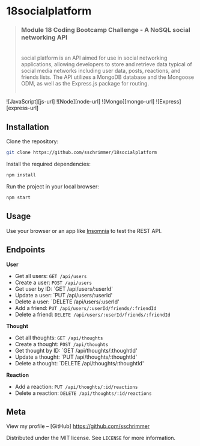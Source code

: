 # 18socialplatform
>### Module 18 Coding Bootcamp Challenge - A NoSQL social networking API <br><br>
>  social platform is an API aimed for use in social networking applications, allowing developers to store and retrieve data typical of social media networks including user data, posts, reactions, and friends lists. The API utilizes a MongoDB database and the Mongoose ODM, as well as the Express.js package for routing. <br><br>

![JavaScript][js-url]
![Node][node-url]
![Mongo][mongo-url]
![Express][express-url]

## Installation

Clone the repository:

```sh
git clone https://github.com/sschrimmer/18socialplatform
```

Install the required dependencies:

```sh
npm install
```

Run the project in your local browser:

```sh
npm start
```


## Usage

Use your browser or an app like [Insomnia](https://insomnia.rest/) to test the REST API.

## Endpoints

**User**
- Get all users:        `GET /api/users`
- Create a user:        `POST /api/users`
- Get user by ID:       `GET /api/users/:userId'
- Update a user:        `PUT /api/users/:userId'
- Delete a user:        `DELETE /api/users/:userId'
- Add a friend:         `PUT /api/users/:userId/friends/:friendId`
- Delete a friend:      `DELETE /api/users/:userId/friends/:friendId`

**Thought**
- Get all thoughts:     `GET /api/thoughts`
- Create a thought:     `POST /api/thoughts`
- Get thought by ID:    `GET /api/thoughts/:thoughtId'
- Update a thought:     `PUT /api/thoughts/:thoughtId'
- Delete a thought:     `DELETE /api/thoughts/:thoughtId'

**Reaction**
- Add a reaction:       `PUT /api/thoughts/:id/reactions`
- Delete a reaction:    `DELETE /api/thoughts/:id/reactions`

## Meta

View my profile – [GitHub] https://github.com/sschrimmer

Distributed under the MIT license. See ``LICENSE`` for more information.
